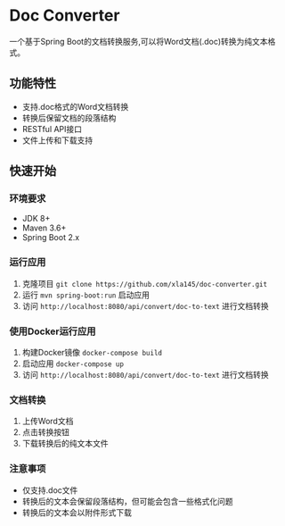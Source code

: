 # Doc Converter

一个基于Spring Boot的文档转换服务,可以将Word文档(.doc)转换为纯文本格式。

## 功能特性

- 支持.doc格式的Word文档转换
- 转换后保留文档的段落结构
- RESTful API接口
- 文件上传和下载支持

## 快速开始

### 环境要求

- JDK 8+
- Maven 3.6+
- Spring Boot 2.x

### 运行应用

1. 克隆项目 `git clone https://github.com/xla145/doc-converter.git`
2. 运行 `mvn spring-boot:run` 启动应用
3. 访问 `http://localhost:8080/api/convert/doc-to-text` 进行文档转换

### 使用Docker运行应用

1. 构建Docker镜像 `docker-compose build`
2. 启动应用 `docker-compose up`
3. 访问 `http://localhost:8080/api/convert/doc-to-text` 进行文档转换

### 文档转换

1. 上传Word文档
2. 点击转换按钮
3. 下载转换后的纯文本文件

### 注意事项

- 仅支持.doc文件
- 转换后的文本会保留段落结构，但可能会包含一些格式化问题
- 转换后的文本会以附件形式下载